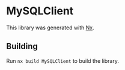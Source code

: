 # MySQLClient

This library was generated with [Nx](https://nx.dev).

## Building

Run `nx build MySQLClient` to build the library.
